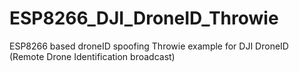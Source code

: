 # ESP8266_DJI_DroneID_Throwie
ESP8266 based droneID spoofing Throwie example for DJI DroneID (Remote Drone Identification broadcast)
